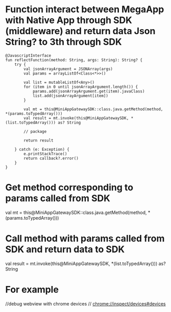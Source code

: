# Function interact between MegaApp with Native App through SDK (middleware) and return data Json String? to 3th through SDK
    @JavascriptInterface
    fun reflectFunction(method: String, args: String): String? {
        try {
            val jsonArrayArgument = JSONArray(args)
            val params = arrayListOf<Class<*>>()

            val list = mutableListOf<Any>()
            for (item in 0 until jsonArrayArgument.length()) {
                params.add(jsonArrayArgument.get(item).javaClass)
                list.add(jsonArrayArgument[item])
            }

            val mt = this@MiniAppGatewaySDK::class.java.getMethod(method, *(params.toTypedArray()))
            val result = mt.invoke(this@MiniAppGatewaySDK, *(list.toTypedArray())) as? String

            // package

            return result

        } catch (e: Exception) {
            e.printStackTrace()
            return callback?.error()
        }
    }
# Get method corresponding to params called from SDK
val mt = this@MiniAppGatewaySDK::class.java.getMethod(method, *(params.toTypedArray()))
# Call method with params called from SDK and return data to SDK
val result = mt.invoke(this@MiniAppGatewaySDK, *(list.toTypedArray())) as? String
# For example
//debug webview with chrome devices
// [chrome://inspect/devices#devices](url)
